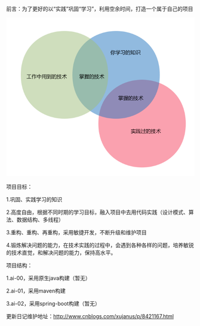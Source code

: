 前言：为了更好的以“实践”巩固“学习”，利用空余时间，打造一个属于自己的项目

![打造实践领域](https://raw.githubusercontent.com/xujanus/MarkdownImages/master/ai-01/img-1.png)

项目目标：

1.巩固、实践学习的知识

2.高度自由，根据不同时期的学习目标，融入项目中去用代码实践（设计模式、算法、数据结构、多线程）

3.重构、重构、再重构，采用敏捷开发，不断升级和维护项目

4.锻炼解决问题的能力，在技术实践的过程中，会遇到各种各样的问题，培养敏锐的技术直觉，和解决问题的能力，保持高水平。

 

 项目结构：

1.ai-00，采用原生java构建（暂无）

2.ai-01，采用maven构建

3.ai-02，采用spring-boot构建（暂无）

更新日记维护地址：http://www.cnblogs.com/xujanus/p/8421167.html

 

